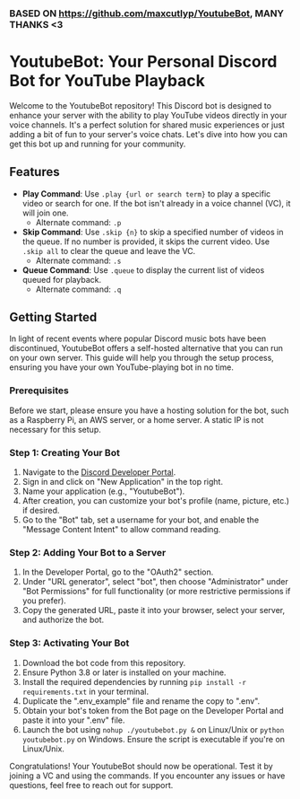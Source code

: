 ### BASED ON https://github.com/maxcutlyp/YoutubeBot, MANY THANKS <3
# YoutubeBot: Your Personal Discord Bot for YouTube Playback

Welcome to the YoutubeBot repository! This Discord bot is designed to enhance your server with the ability to play YouTube videos directly in your voice channels. It's a perfect solution for shared music experiences or just adding a bit of fun to your server's voice chats. Let's dive into how you can get this bot up and running for your community.

## Features
- **Play Command**: Use `.play {url or search term}` to play a specific video or search for one. If the bot isn't already in a voice channel (VC), it will join one.
  - Alternate command: `.p`
- **Skip Command**: Use `.skip {n}` to skip a specified number of videos in the queue. If no number is provided, it skips the current video. Use `.skip all` to clear the queue and leave the VC.
  - Alternate command: `.s`
- **Queue Command**: Use `.queue` to display the current list of videos queued for playback.
  - Alternate command: `.q`

## Getting Started

In light of recent events where popular Discord music bots have been discontinued, YoutubeBot offers a self-hosted alternative that you can run on your own server. This guide will help you through the setup process, ensuring you have your own YouTube-playing bot in no time.

### Prerequisites

Before we start, please ensure you have a hosting solution for the bot, such as a Raspberry Pi, an AWS server, or a home server. A static IP is not necessary for this setup.

### Step 1: Creating Your Bot

1. Navigate to the [Discord Developer Portal](https://discord.com/developers/applications).
2. Sign in and click on "New Application" in the top right.
3. Name your application (e.g., "YoutubeBot").
4. After creation, you can customize your bot's profile (name, picture, etc.) if desired.
5. Go to the "Bot" tab, set a username for your bot, and enable the "Message Content Intent" to allow command reading.

### Step 2: Adding Your Bot to a Server

1. In the Developer Portal, go to the "OAuth2" section.
2. Under "URL generator", select "bot", then choose "Administrator" under "Bot Permissions" for full functionality (or more restrictive permissions if you prefer).
3. Copy the generated URL, paste it into your browser, select your server, and authorize the bot.

### Step 3: Activating Your Bot

1. Download the bot code from this repository.
2. Ensure Python 3.8 or later is installed on your machine.
3. Install the required dependencies by running `pip install -r requirements.txt` in your terminal.
4. Duplicate the ".env_example" file and rename the copy to ".env".
5. Obtain your bot's token from the Bot page on the Developer Portal and paste it into your ".env" file.
6. Launch the bot using `nohup ./youtubebot.py &` on Linux/Unix or `python youtubebot.py` on Windows. Ensure the script is executable if you're on Linux/Unix.

Congratulations! Your YoutubeBot should now be operational. Test it by joining a VC and using the commands. If you encounter any issues or have questions, feel free to reach out for support.
